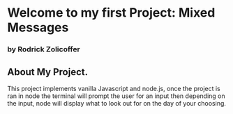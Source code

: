 # Welcome to my first Project: Mixed Messages

### by Rodrick Zolicoffer

## About My Project.

This project implements vanilla Javascript and node.js, once the project is ran in node the terminal will prompt the user for an input then depending on the input, node will display what to look out for on the day of your choosing.
